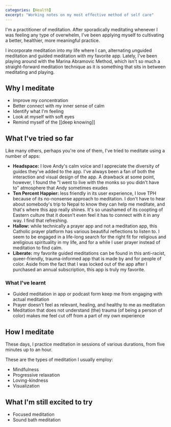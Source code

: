 ```yaml
---
categories: [Health]
excerpt: "Working notes on my most effective method of self care"
---
```

I'm a practitioner of meditation. After sporadically meditating whenever I was feeling any type of overwhelm, I've been applying myself to cultivating a better, healthier, more meaningful practice.

I incorporate meditation into my life where I can, alternating unguided meditation and guided meditation with my favorite app. Lately, I've been playing around with the Marina Abramovic Method, which isn't so much a straight-forward meditation technique as it is something that sits in between meditating and playing.

## Why I meditate
- Improve my concentration
- Better connect with my inner sense of calm
- Identify what I'm feeling
- Look at myself with soft eyes
- Remind myself of the [[deep knowing]]

## What I've tried so far
Like many others, perhaps you're one of them, I've tried to meditate using a number of apps:
- **Headspace:** I love Andy's calm voice and I appreciate the diversity of guides they've added to the app. I've always been a fan of both the interaction and visual design of the app. A drawback at some point, however, I found the "I went to live with the monks so you didn't have to" atmosphere that Andy sometimes exudes
- **Ten Percent Happier:** less friendly in its user experience, I love TPH because of its no-nonsense approach to meditation. I don't have to hear about somebody's trip to Nepal to know they can help me meditate, and that's where this app really shines. It's so unashamed of its coopting of Eastern culture that it doesn't even feel it has to connect with it in any way. I find that refreshing. 
- **Hallow:** while technically a prayer app and not a meditation app, this Catholic prayer platform has various beautiful reflections to listen to. I seem to be engaged in a life-long search for the right fit for religious and areligious spirituality in my life, and for a while I user prayer instead of meditation to find calm.
- **Liberate:** my favorite guided meditations can be found in this anti-racist, queer-friendly, trauma-informed app that is made by and for people of color. Aside from the fact that I was locked out of the app after I purchased an annual subscription, this app is truly my favorite.

### What I've learnt
- Guided meditation in app or podcast form keep me from engaging with actual meditation
- Prayer doesn't feel as relevant, healing, and healthy to me as meditation
- Meditation that does not understand (the) trauma (of being a person of color) makes me feel cut off from a part of my own experience

## How I meditate
These days, I practice meditation in sessions of various durations, from five minutes up to an hour. 

These are the types of meditation I usually employ:
- Mindfulness
- Progressive relaxation
- Loving-kindness 
- Visualization

## What I'm still excited to try
- Focused meditation
- Sound bath meditation
